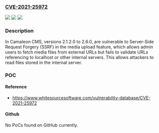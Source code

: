 ### [CVE-2021-25972](https://cve.mitre.org/cgi-bin/cvename.cgi?name=CVE-2021-25972)
![](https://img.shields.io/static/v1?label=Product&message=camaleon_cms&color=blue)
![](https://img.shields.io/static/v1?label=Version&message=%3E%3D%202.1.2.0%20&color=brighgreen)
![](https://img.shields.io/static/v1?label=Vulnerability&message=CWE-918%20Server-Side%20Request%20Forgery%20(SSRF)&color=brighgreen)

### Description

In Camaleon CMS, versions 2.1.2.0 to 2.6.0, are vulnerable to Server-Side Request Forgery (SSRF) in the media upload feature, which allows admin users to fetch media files from external URLs but fails to validate URLs referencing to localhost or other internal servers. This allows attackers to read files stored in the internal server.

### POC

#### Reference
- https://www.whitesourcesoftware.com/vulnerability-database/CVE-2021-25972

#### Github
No PoCs found on GitHub currently.

